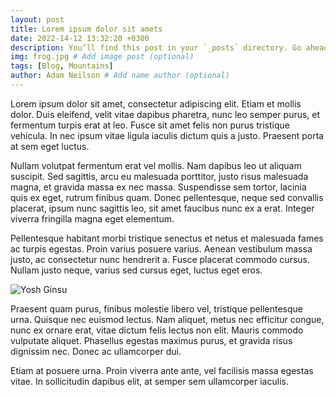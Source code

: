 ```yaml
---
layout: post
title: Lorem ipsum dolor sit amets
date: 2022-14-12 13:32:20 +0300
description: You’ll find this post in your `_posts` directory. Go ahead and edit it and re-build the site to see your changes. # Add post description (optional)
img: frog.jpg # Add image post (optional)
tags: [Blog, Mountains]
author: Adam Neilson # Add name author (optional)
---
```

Lorem ipsum dolor sit amet, consectetur adipiscing elit. Etiam et mollis dolor. Duis eleifend, velit vitae dapibus pharetra, nunc leo semper purus, et fermentum turpis erat at leo. Fusce sit amet felis non purus tristique vehicula. In nec ipsum vitae ligula iaculis dictum quis a justo. Praesent porta at sem eget luctus.

Nullam volutpat fermentum erat vel mollis. Nam dapibus leo ut aliquam suscipit. Sed sagittis, arcu eu malesuada porttitor, justo risus malesuada magna, et gravida massa ex nec massa. Suspendisse sem tortor, lacinia quis ex eget, rutrum finibus quam. Donec pellentesque, neque sed convallis placerat, ipsum nunc sagittis leo, sit amet faucibus nunc ex a erat. Integer viverra fringilla magna eget elementum.

Pellentesque habitant morbi tristique senectus et netus et malesuada fames ac turpis egestas. Proin varius posuere varius. Aenean vestibulum massa justo, ac consectetur nunc hendrerit a. Fusce placerat commodo cursus. Nullam justo neque, varius sed cursus eget, luctus eget eros. 

![Yosh Ginsu]({{site.baseurl}}/assets/img/yosh-ginsu.jpg)

Praesent quam purus, finibus molestie libero vel, tristique pellentesque urna. Quisque nec euismod lectus. Nam aliquet, metus nec efficitur congue, nunc ex ornare erat, vitae dictum felis lectus non elit. Mauris commodo vulputate aliquet. Phasellus egestas maximus purus, et gravida risus dignissim nec. Donec ac ullamcorper dui.

Etiam at posuere urna. Proin viverra ante ante, vel facilisis massa egestas vitae. In sollicitudin dapibus elit, at semper sem ullamcorper iaculis.